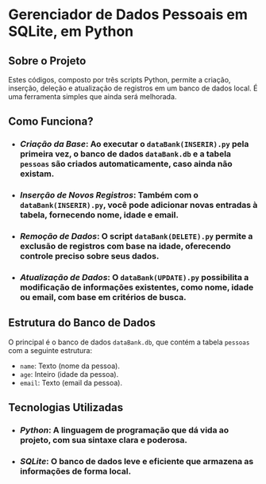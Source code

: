 # Gerenciador de Dados Pessoais em SQLite, em Python

## Sobre o Projeto

Estes códigos, composto por três scripts Python, permite a criação, inserção, deleção e atualização de registros em um banco de dados local. É uma ferramenta simples que ainda será melhorada.

## Como Funciona?

*   ### _Criação da Base_: Ao executar o `dataBank(INSERIR).py` pela primeira vez, o banco de dados `dataBank.db` e a tabela `pessoas` são criados automaticamente, caso ainda não existam.
*   ### _Inserção de Novos Registros_: Também com o `dataBank(INSERIR).py`, você pode adicionar novas entradas à tabela, fornecendo nome, idade e email.
*   ### _Remoção de Dados_: O script `dataBank(DELETE).py` permite a exclusão de registros com base na idade, oferecendo controle preciso sobre seus dados.
*   ### _Atualização de Dados_: O `dataBank(UPDATE).py` possibilita a modificação de informações existentes, como nome, idade ou email, com base em critérios de busca.

## Estrutura do Banco de Dados

O principal é o banco de dados `dataBank.db`, que contém a tabela `pessoas` com a seguinte estrutura:

*   `name`: Texto (nome da pessoa).
*   `age`: Inteiro (idade da pessoa).
*   `email`: Texto (email da pessoa).

## Tecnologias Utilizadas

*   ### _Python_: A linguagem de programação que dá vida ao projeto, com sua sintaxe clara e poderosa.
*   ### _SQLite_: O banco de dados leve e eficiente que armazena as informações de forma local.
